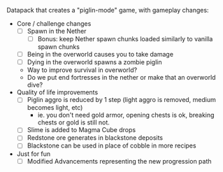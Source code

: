 Datapack that creates a "piglin-mode" game, with gameplay changes:

- Core / challenge changes
  - [ ] Spawn in the Nether
    - [ ] Bonus: keep Nether spawn chunks loaded similarly to vanilla spawn chunks
  - [ ] Being in the overworld causes you to take damage
  - [ ] Dying in the overworld spawns a zombie piglin
  - Way to improve survival in overworld?
  - Do we put end fortresses in the nether or make that an overworld dive?
- Quality of life improvements
  - [ ] Piglin aggro is reduced by 1 step (light aggro is removed, medium becomes light, etc)
    - ie. you don't need gold armor, opening chests is ok, breaking chests or gold is still not.
  - [ ] Slime is added to Magma Cube drops
  - [ ] Redstone ore generates in blackstone deposits
  - [ ] Blackstone can be used in place of cobble in more recipes
- Just for fun
  - [ ] Modified Advancements representing the new progression path
